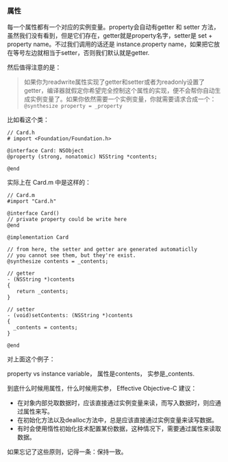 
### 属性

每一个属性都有一个对应的实例变量。property会自动有getter 和 setter 方法，虽然我们没有看到，但是它们存在，getter就是property名字，setter是 set + property name。不过我们调用的话还是 instance.property name，如果把它放在等号左边就相当于setter，否则我们默认就是getter.

然后值得注意的是：

> 如果你为readwrite属性实现了getter和setter或者为readonly设置了getter，编译器就假定你希望完全控制这个属性的实现，便不会帮你自动生成实例变量了。如果你依然需要一个实例变量，你就需要请求合成一个： `@synthesize property = _property`

比如看这个类：

```
// Card.h
# import <Foundation/Foundation.h>

@interface Card: NSObject
@property (strong, nonatomic) NSString *contents;

@end
``` 
实际上在 Card.m 中是这样的：

```
// Card.m
#import "Card.h"

@interface Card()
// private property could be write here
@end

@implementation Card

// from here, the setter and getter are generated automaticlly
// you cannot see them, but they're exist.
@synthesize contents = _contents;

// getter
- (NSString *)contents 
{
   return _contents;
}

// setter
- (void)setContents: (NSString *)contents 
{
  _contents = contents;
}

@end
```

对上面这个例子：

property vs instance variable， 属性是contents， 实参是_contents.

到底什么时候用属性，什么时候用实参， Effective Objective-C 建议： 

- 在对象内部兑取数据时，应该直接通过实例变量来读，而写入数据时，则应通过属性来写。
- 在初始化方法以及dealloc方法中，总是应该直接通过实例变量来读写数据。
- 有时会使用惰性初始化技术配置某份数据，这种情况下，需要通过属性来读取数据。


如果忘记了这些原则，记得一条：保持一致。




